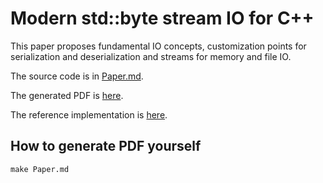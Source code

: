 # Modern std::byte stream IO for C++

This paper proposes fundamental IO concepts, customization points for serialization and deserialization and streams for memory and file IO.

The source code is in [Paper.md](Paper.md).

The generated PDF is [here](generated/Paper.pdf).

The reference implementation is [here](https://github.com/Lyberta/cpp-io-impl).

## How to generate PDF yourself

```
make Paper.md
```
